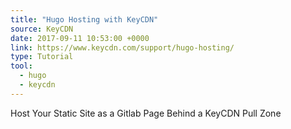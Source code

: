 ```yaml
---
title: "Hugo Hosting with KeyCDN"
source: KeyCDN
date: 2017-09-11 10:53:00 +0000
link: https://www.keycdn.com/support/hugo-hosting/
type: Tutorial
tool:
  - hugo
  - keycdn
---
```

Host Your Static Site as a Gitlab Page Behind a KeyCDN Pull Zone





